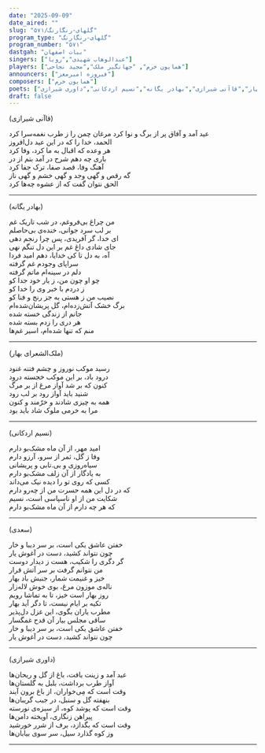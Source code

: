 ```yaml
---
date: "2025-09-09"
date_aired: ""
slug: "گلهای-رنگارنگ/۵۷۱"
program_type: "گلهای-رنگارنگ"
program_number: "۵۷۱"
dastgah: "بیات اصفهان"
singers: ["عبدالوهاب شهیدی","رویا"]
players: ["همایون خرم", "جهانگیر ملک","مجید نجاحی"]
announcers: ["فیروزه امیرمعز"]
composers: ["همایون خرم"]
poets: ["ملک‌الشعرای بهار","قاآنی شیرازی","بهادر یگانه","نسیم اردکانی","داوری شیرازی"]
draft: false
---
```



(قاآنی شیرازی)  

عید آمد و آفاق پر از برگ و نوا کرد
مرغان چمن را ز طرب نغمه‌سرا کرد  
الحمد، خدا را که در این عید دل‌افروز  
هر وعده که اقبال به ما کرد، وفا کرد  
باری چه دهم شرح در آمد بتم از در  
آهنگ وفا، قصد صفا، ترک جفا کرد  
گه رقص و گهی وجد و گهی خشم و گهی ناز  
الحق نتوان گفت که از عشوه چه‌ها کرد  

---

(بهادر یگانه)

من چراغ بی‌فروغم، در شب تاریک غم  
بر لب سرد جوانی، خنده‌ی بی‌حاصلم  
ای خدا، گر آفریدی، پس چرا رنجم دهی  
جای شادی داغ غم بر این دل تنگم نهی  
آه، به دل تا کی خدایا، دهم امید فردا  
سراپای وجودم غم گرفته  
دلم در سینه‌ام ماتم گرفته  
چو او چون من، ز یار خود جدا کو  
ز دردم با خبر وی را خدا کو  
نصیب من ز هستی به جز رنج و فنا کو  
برگ خشک آتش‌زده‌ام، گل پریشان‌شده‌ام  
جانم از زندگی خسته شده  
هر دری را زدم بسته شده  
منم که تنها شده‌ام، اسیر غم‌ها  

---

(ملک‌الشعرای بهار)


رسید موکب نوروز و چشم فتنه غنود  
درود باد، بر این موکب خجسته درود  
کنون که بر شد آواز مرغ از بر مرگ  
شنید باید آواز رود بر لب رود  
همه به چیزی شادند و خرّمند و کنون  
مرا به خرمی ملوک شاد باید بود  

---

(نسیم اردکانی)

امید مهر، از آن ماه مشک‌بو دارم  
وفا ز گل، ثمر از سرو، آرزو دارم  
سیاه‌روزی و بی.تابی و پریشانی  
به یادگار از آن زلف مشک‌بو دارم  
کسی که روی تو را دیده نیک می‌داند  
که در دل این همه حسرت من از چه‌رو دارم  
شکایت من از او ناسپاسی است، نسیم  
که هر چه دارم از آن ماه مشک‌بو دارم

---

(سعدی)

خفتن عاشق یکی است، بر سر دیبا و خار  
چون نتواند کشید، دست در آغوش یار  
گر دگری را شکیب، هست ز دیدار دوست  
من نتوانم گرفت بر سر آتش قرار  
خیز و غنیمت شمار، جنبش باد بهار  
ناله‌ی موزون مرغ، بوی خوش لاله‌زار  
روز بهار است خیز، تا به تماشا رویم  
تکیه بر ایام نیست، تا دگر آید بهار  
مطرب یاران بگوی، این غزل دل‌پذیر  
ساقی مجلس بیار آن قدح غمگسار  
خفتن عاشق یکی است، بر سر دیبا و خار  
چون نتواند کشید، دست در آغوش یار  

---

(داوری شیرازی)

عید آمد و زینت یافت، باغ از گل و ریحان‌ها  
آواز طرب برداشت، بلبل به گلستان‌ها  
وقت است که مِی‌خواران، از باغ برون آیند  
بنهفته گل و سنبل، در جیب گریبان‌ها  
وقت است که پوشد کوه، از سبزه‌ی نورسته  
پیراهن زنگاری، آویخته دامن‌ها  
وقت است که بگدازد، برف از شرر خورشید  
وز کوه گذارد سیل، سر سوی بیابان‌ها

---

